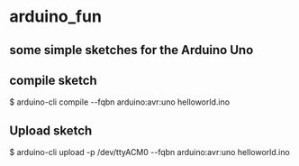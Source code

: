 # arduino_fun
## some simple sketches for the Arduino Uno

## compile sketch
$ arduino-cli compile --fqbn arduino:avr:uno helloworld.ino

## Upload sketch
$ arduino-cli upload -p /dev/ttyACM0 --fqbn arduino:avr:uno helloworld.ino
